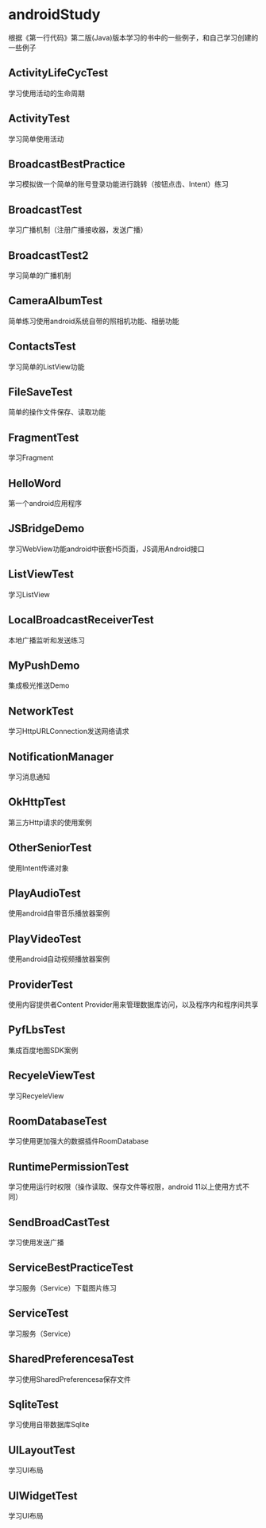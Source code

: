 # androidStudy

根据《第一行代码》第二版(Java)版本学习的书中的一些例子，和自己学习创建的一些例子

## ActivityLifeCycTest

学习使用活动的生命周期

## ActivityTest

学习简单使用活动

## BroadcastBestPractice

学习模拟做一个简单的账号登录功能进行跳转（按钮点击、Intent）练习

## BroadcastTest

学习广播机制（注册广播接收器，发送广播）

## BroadcastTest2

学习简单的广播机制

## CameraAlbumTest

简单练习使用android系统自带的照相机功能、相册功能

## ContactsTest

学习简单的ListView功能

## FileSaveTest

简单的操作文件保存、读取功能

## FragmentTest

学习Fragment

## HelloWord

第一个android应用程序

## JSBridgeDemo

学习WebView功能android中嵌套H5页面，JS调用Android接口

## ListViewTest

学习ListView

## LocalBroadcastReceiverTest

本地广播监听和发送练习

## MyPushDemo

集成极光推送Demo

## NetworkTest

学习HttpURLConnection发送网络请求

## NotificationManager

学习消息通知

## OkHttpTest

第三方Http请求的使用案例

## OtherSeniorTest

使用Intent传递对象

## PlayAudioTest

使用android自带音乐播放器案例

## PlayVideoTest

使用android自动视频播放器案例

## ProviderTest

使用内容提供者Content Provider用来管理数据库访问，以及程序内和程序间共享

## PyfLbsTest

集成百度地图SDK案例

## RecyeleViewTest

学习RecyeleView

## RoomDatabaseTest

学习使用更加强大的数据插件RoomDatabase

## RuntimePermissionTest

学习使用运行时权限（操作读取、保存文件等权限，android 11以上使用方式不同）

## SendBroadCastTest

学习使用发送广播

## ServiceBestPracticeTest

学习服务（Service）下载图片练习

## ServiceTest

学习服务（Service）

## SharedPreferencesaTest

学习使用SharedPreferencesa保存文件

## SqliteTest

学习使用自带数据库Sqlite

## UILayoutTest

学习UI布局

## UIWidgetTest

学习UI布局

